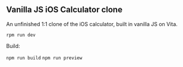 ## Vanilla JS iOS Calculator clone

An unfinished 1:1 clone of the iOS calculator, built in vanilla JS on Vita.

`rpm run dev`

Build:

`npm run build`
`npm run preview`
